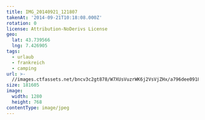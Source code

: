 ```yaml
---
title: IMG_20140921_121807
takenAt: '2014-09-21T10:18:08.000Z'
rotation: 0
license: Attribution-NoDerivs License
geo:
  lat: 43.739566
  lng: 7.426905
tags:
  - urlaub
  - frankreich
  - camping
url: >-
  //images.ctfassets.net/bncv3c2gt878/W7XUsVuzrWK6j2VsVjZHx/a796dee09180f924ab21cdca6dd727c4/img_20140921_121807_27697162703_o
size: 181605
image:
  width: 1280
  height: 768
contentType: image/jpeg
---
```


